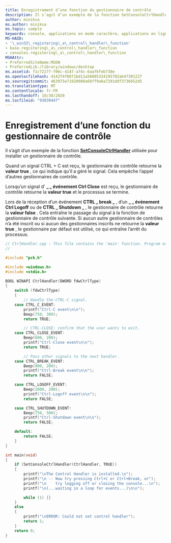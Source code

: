 ```yaml
---
title: Enregistrement d’une fonction du gestionnaire de contrôle
description: Il s’agit d’un exemple de la fonction SetConsoleCtrlHandler utilisée pour installer un gestionnaire de contrôle.
author: miniksa
ms.author: miniksa
ms.topic: sample
keywords: console, applications en mode caractère, applications en ligne de commande, applications de terminal, API console
MS-HAID:
- '\_win32\_registering\_a\_control\_handler\_function'
- base.registering\_a\_control\_handler\_function
- consoles.registering\_a\_control\_handler\_function
MSHAttr:
- PreferredSiteName:MSDN
- PreferredLib:/library/windows/desktop
ms.assetid: f1c72277-f06c-4147-a74c-6aaf6feb730e
ms.openlocfilehash: 4142f4f0871bd11a56085324195702ab47301227
ms.sourcegitcommit: 463975e71920908a6bff9a6a7291ddf3736652d5
ms.translationtype: MT
ms.contentlocale: fr-FR
ms.lasthandoff: 10/30/2020
ms.locfileid: "93039447"
---
```

# <a name="registering-a-control-handler-function"></a>Enregistrement d’une fonction du gestionnaire de contrôle

Il s’agit d’un exemple de la fonction [**SetConsoleCtrlHandler**](setconsolectrlhandler.md) utilisée pour installer un gestionnaire de contrôle.

Quand un signal CTRL + C est reçu, le gestionnaire de contrôle retourne la **valeur true** , ce qui indique qu’il a géré le signal. Cela empêche l’appel d’autres gestionnaires de contrôle.

Lorsqu’un signal d' **\_ \_ événement Ctrl Close** est reçu, le gestionnaire de contrôle retourne la **valeur true** et le processus se termine.

Lors de la réception d’un événement **CTRL \_ break \_** , d’un **\_ \_ événement Ctrl Logoff** ou de **CTRL \_ Shutdown \_** , le gestionnaire de contrôle retourne la **valeur false** . Cela entraîne le passage du signal à la fonction de gestionnaire de contrôle suivante. Si aucun autre gestionnaire de contrôles n’a été inscrit ou si aucun des gestionnaires inscrits ne retourne la **valeur true** , le gestionnaire par défaut est utilisé, ce qui entraîne l’arrêt du processus.

```C
// CtrlHandler.cpp : This file contains the 'main' function. Program execution begins and ends there.
//

#include "pch.h"

#include <windows.h>
#include <stdio.h>

BOOL WINAPI CtrlHandler(DWORD fdwCtrlType)
{
    switch (fdwCtrlType)
    {
        // Handle the CTRL-C signal.
    case CTRL_C_EVENT:
        printf("Ctrl-C event\n\n");
        Beep(750, 300);
        return TRUE;

        // CTRL-CLOSE: confirm that the user wants to exit.
    case CTRL_CLOSE_EVENT:
        Beep(600, 200);
        printf("Ctrl-Close event\n\n");
        return TRUE;

        // Pass other signals to the next handler.
    case CTRL_BREAK_EVENT:
        Beep(900, 200);
        printf("Ctrl-Break event\n\n");
        return FALSE;

    case CTRL_LOGOFF_EVENT:
        Beep(1000, 200);
        printf("Ctrl-Logoff event\n\n");
        return FALSE;

    case CTRL_SHUTDOWN_EVENT:
        Beep(750, 500);
        printf("Ctrl-Shutdown event\n\n");
        return FALSE;

    default:
        return FALSE;
    }
}

int main(void)
{
    if (SetConsoleCtrlHandler(CtrlHandler, TRUE))
    {
        printf("\nThe Control Handler is installed.\n");
        printf("\n -- Now try pressing Ctrl+C or Ctrl+Break, or");
        printf("\n    try logging off or closing the console...\n");
        printf("\n(...waiting in a loop for events...)\n\n");

        while (1) {}
    }
    else
    {
        printf("\nERROR: Could not set control handler");
        return 1;
    }
    return 0;
}
```
